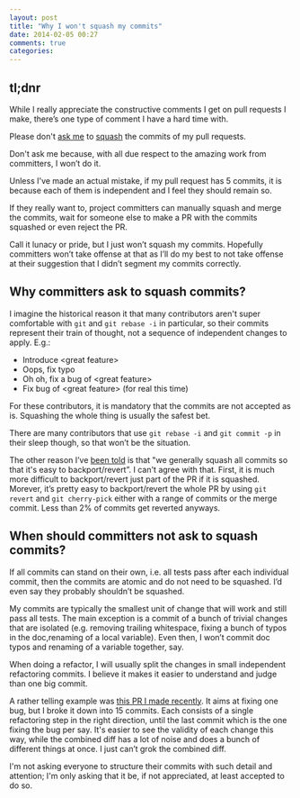 ```yaml
---
layout: post
title: "Why I won't squash my commits"
date: 2014-02-05 00:27
comments: true
categories:
---
```


## tl;dnr

While I really appreciate the constructive comments I get on pull requests I make, there’s one type of comment I have a hard time with.

Please don't [ask me](https://github.com/rails/rails/pull/8267#issuecomment-11551706)
 to [squash](https://github.com/rails/rails/pull/13938#issuecomment-34061339)
 the commits of my pull requests.

Don't ask me because, with all due respect to the amazing work from committers, I won’t do it.

Unless I've made an actual mistake, if my pull request has 5 commits, it is because each of them is independent and I feel they should remain so.

If they really want to, project committers can manually squash and merge the commits, wait for someone else to make a PR with the commits squashed or even reject the PR.

Call it lunacy or pride, but I just won’t squash my commits. Hopefully committers won’t take offense at that as I’ll do my best to not take offense at their suggestion that I didn’t segment my commits correctly.


## Why committers ask to squash commits?

I imagine the historical reason it that many contributors aren't super comfortable with `git` and `git rebase -i` in particular, so their commits represent their train of thought, not a sequence of independent changes to apply. E.g.:

* Introduce &lt;great feature&gt;
* Oops, fix typo
* Oh oh, fix a bug of &lt;great feature&gt;
* Fix bug of &lt;great feature&gt; (for real this time)

For these contributors, it is mandatory that the commits are not accepted as is. Squashing the whole thing is usually the safest bet.

There are many contributors that use `git rebase -i` and `git commit -p` in their sleep though, so that won’t be the situation.

The other reason I’ve [been told](https://github.com/rails/rails/pull/8267#issuecomment-11558238) is that "we generally squash all commits so that it's easy to backport/revert”. I can't agree with that. First, it is much more difficult to backport/revert just part of the PR if it is squashed. Morever, it’s pretty easy to backport/revert the whole PR by using `git revert` and `git cherry-pick` either with a range of commits or the merge commit. Less than 2% of commits get reverted anyways.

## When should committers not ask to squash commits?

If all commits can stand on their own, i.e. all tests pass after each individual commit, then the commits are atomic and do not need to be squashed. I’d even say they probably shouldn’t be squashed.

My commits are typically the smallest unit of change that will work and still pass all tests.
The main exception is a commit of a bunch of trivial changes that are isolated (e.g. removing trailing whitespace, fixing a bunch of typos in the doc,renaming of a local variable). Even then, I won’t commit doc typos and renaming of a variable together, say.

When doing a refactor, I will usually split the changes in small independent refactoring commits. I believe it makes it easier to understand and judge than one big commit.

A rather telling example was [this PR I made recently](https://github.com/sdsykes/fastimage/pull/27). It aims at fixing one bug, but I broke it down into 15 commits. Each consists of a single refactoring step in the right direction, until the last commit which is the one fixing the bug per say. It's easier to see the validity of each change this way, while the combined diff has a lot of noise and does a bunch of different things at once. I just can’t grok the combined diff.

I'm not asking everyone to structure their commits with such detail and attention; I'm only asking that it be, if not appreciated, at least accepted to do so.
